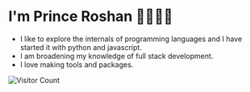 
# I'm Prince Roshan 👋🏾👨‍💻

  - I like to explore the internals of programming languages and I have started it with python and javascript.
  - I am broadening my knowledge of full stack development. 
  - I love making tools and packages. 

![Visitor Count](https://profile-counter.glitch.me/Agent-Hellboy/count.svg)
